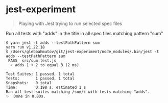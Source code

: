 # jest-experiment

> Playing with Jest trying to run selected spec files

Run all tests with "adds" in the title in all spec files matching pattern "sum"

```text
$ yarn jest -t adds --testPathPattern sum
yarn run v1.22.18
$ /Users/glebbahmutov/git/jest-experiment/node_modules/.bin/jest -t adds --testPathPattern sum
 PASS  src/sum.test.js
  ✓ adds 1 + 2 to equal 3 (2 ms)

Test Suites: 1 passed, 1 total
Tests:       1 passed, 1 total
Snapshots:   0 total
Time:        0.198 s, estimated 1 s
Ran all test suites matching /sum/i with tests matching "adds".
✨  Done in 0.80s.
```
